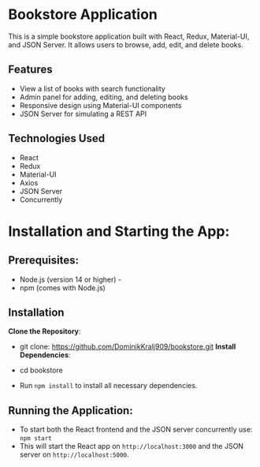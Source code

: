 # Bookstore Application

This is a simple bookstore application built with React, Redux, Material-UI, and JSON Server. It allows users to browse, add, edit, and delete books.

## Features

- View a list of books with search functionality
- Admin panel for adding, editing, and deleting books
- Responsive design using Material-UI components
- JSON Server for simulating a REST API

## Technologies Used

- React
- Redux
- Material-UI
- Axios
- JSON Server
- Concurrently
# Installation and Starting the App: 

## Prerequisites:

- Node.js (version 14 or higher) -
- npm (comes with Node.js)
## Installation 

**Clone the Repository**: 

- git clone: https://github.com/DominikKralj909/bookstore.git
**Install Dependencies**:
  
- cd bookstore 
- Run `npm install` to install all necessary dependencies. 
## Running the Application: 

- To start both the React frontend and the JSON server concurrently use: `npm start`
- This will start the React app on `http://localhost:3000` and the JSON server on `http://localhost:5000`.

